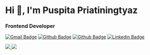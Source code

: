 <h1>Hi 👋, I'm Puspita Priatiningtyaz</h1>
<h3>Frontend Developer</h3>


[![Gmail Badge](https://img.shields.io/badge/-ppriatiningtyaz@gmail.com-c14438?style=flat&logo=Gmail&logoColor=white&link=mailto:ppriatiningtyaz@gmail.com)](mailto:ppriatiningtyaz@gmail.com)
[![Github Badge](https://img.shields.io/badge/-ppriatiningtyaz-grey?style=flat&logo=github&logoColor=white&link=https://github.com/ppriatiningtyaz/)](https://www.github.com/ppriatiningtyaz/) 
[![Github Badge](https://img.shields.io/badge/-ppriatiningtyaz-orange?style=flat&logo=gitlab&logoColor=white&link=https://gitlab.com/ppriatiningtyaz/)](https://www.gitlab.com/ppriatiningtyaz/)
[![Linkedin Badge](https://img.shields.io/badge/-priatiningtyaz-puspita-blue?style=flat&logo=Linkedin&logoColor=white&link=https://www.linkedin.com/in/priatiningtyaz-puspita/)](https://www.linkedin.com/in/priatiningtyaz-puspita/) 



<!--
**ppriatiningtyaz/ppriatiningtyaz** is a ✨ _special_ ✨ repository because its `README.md` (this file) appears on your GitHub profile.

Here are some ideas to get you started:

- 🔭 I’m currently working on ...
- 🌱 I’m currently learning ...
- 👯 I’m looking to collaborate on ...
- 🤔 I’m looking for help with ...
- 💬 Ask me about ...
- 📫 How to reach me: ...
- 😄 Pronouns: ...
- ⚡ Fun fact: ...
-->
<a href="https://github.com/ppriatiningtyaz/ppriatiningtyaz">
  <img src="https://github-readme-stats.vercel.app/api/top-langs/?username=ppriatiningtyaz&title_color=ffffff&text_color=c9cacc&icon_color=2bbc8a&bg_color=1d1f21" />
</a>

<a href="https://github.com/ppriatiningtyaz/ppriatiningtyaz">
  <img src="https://github-readme-stats.vercel.app/api?username=ppriatiningtyaz&show_icons=true&line_height=33&count_private=true&title_color=ffffff&text_color=c9cacc&icon_color=2bbc8a&bg_color=1d1f21" />
</a>



